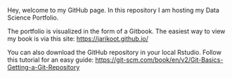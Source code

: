 Hey, welcome to my GitHub page. In this repository I am hosting my Data Science Portfolio. 

The portfolio is visualized in the form of a Gitbook. The easiest way to view my book is via this site: https://jarikoot.github.io/

You can also download the GitHub repository in your local Rstudio. Follow this tutorial for an easy guide: https://git-scm.com/book/en/v2/Git-Basics-Getting-a-Git-Repository

